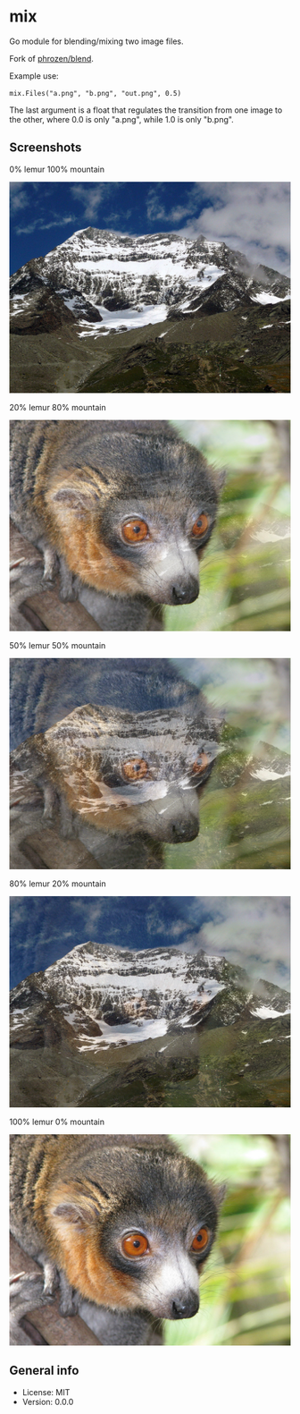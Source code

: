 # mix

Go module for blending/mixing two image files.

Fork of [phrozen/blend](https://github.com/phrozen/blend).

Example use:

    mix.Files("a.png", "b.png", "out.png", 0.5)

The last argument is a float that regulates the transition from one image to the other, where 0.0 is only "a.png", while 1.0 is only "b.png".

## Screenshots

0% lemur 100% mountain

![0% lemur](img/lagginhorn.jpg)

20% lemur 80% mountain

![20% lemur](img/out20.png)

50% lemur 50% mountain

![50% lemur](img/out50.png)

80% lemur 20% mountain

![80% lemur](img/out80.png)

100% lemur 0% mountain

![lemur](img/lemur.jpg)

## General info

* License: MIT
* Version: 0.0.0
